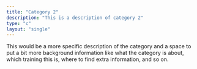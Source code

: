 ```yaml
---
title: "Category 2"
description: "This is a description of category 2"
type: "c"
layout: "single"
---
```


This would be a more specific description of the category and a space to put a bit more background information
like what the category is about, which training this is, where to find extra information,
and so on.
